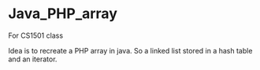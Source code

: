 # Java_PHP_array
For CS1501 class

Idea is to recreate a PHP array in java. So a linked list stored in a hash table and an iterator.
